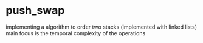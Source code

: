 # push_swap
implementing a algorithm to order two stacks (implemented with linked lists) main focus is the temporal complexity of the operations
